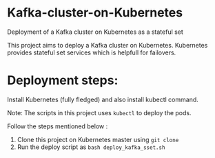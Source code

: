 # Kafka-cluster-on-Kubernetes
Deployment of a Kafka cluster on Kubernetes as a stateful set

This project aims to deploy a Kafka cluster on Kubernetes. Kubernetes provides stateful set services which is helpfull for failovers.

# Deployment steps:

Install Kubernetes (fully fledged) and also install kubectl command.

Note: The scripts in this project uses `kubectl` to deploy the pods.

Follow the steps mentioned below :

1. Clone this project on Kubernetes master using `git clone `
2. Run the deploy script as `bash deploy_kafka_sset.sh`
